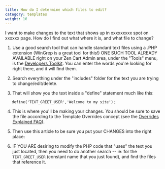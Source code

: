 ```yaml
---
title: How do I determine which files to edit? 
category: templates
weight: 10
---
```


I want to make changes to the text that shows up in xxxxxxxxx spot on xxxxxx page. How do I find out what where it is, and what file to change?

1. Use a good search tool that can handle standard text files using a .PHP extension (WinGrep is a great tool for this!)
ONE SUCH TOOL ALREADY AVAILABLE right on your Zen Cart Admin area, under the "Tools" menu, 
is the [Developers Toolkit](/user/admin_pages/tools/developers_tool_kit/).  You can enter the words you're looking for right there, and it will find them. 

2. Search everything under the "includes" folder for the text you are trying to change/edit/delete.

3. That will show you the text inside a "define" statement much like this:

```
   define('TEXT_GREET_USER','Welcome to my site');
```

4. This is where you'll be making your changes. You should be sure to save the file according to the Template Overrides 
concept (see the [Overrides Explained FAQ](/user/template/template_overrides/)).

5. Then use this article to be sure you put your CHANGES into the right place:

6. IF YOU ARE desiring to modify the PHP code that "uses" the text you just located, then you need to do another search -- ie: for the `TEXT_GREET_USER` (constant name that you just found), and find the files that reference it. 


